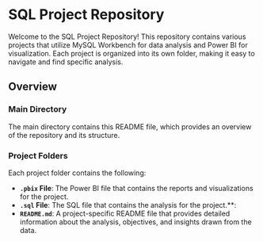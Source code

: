 # SQL Project Repository

Welcome to the SQL Project Repository! This repository contains various projects that utilize MySQL Workbench for data analysis and Power BI for visualization. Each project is organized into its own folder, making it easy to navigate and find specific analysis.

## Overview

### Main Directory

The main directory contains this README file, which provides an overview of the repository and its structure.

### Project Folders

Each project folder contains the following:

- **`.pbix` File**: The Power BI file that contains the reports and visualizations for the project.
- **`.sql`  File**: The SQL file that contains the analysis for the project.**: 
- **`README.md`**: A project-specific README file that provides detailed information about the analysis, objectives, and insights drawn from the data.



